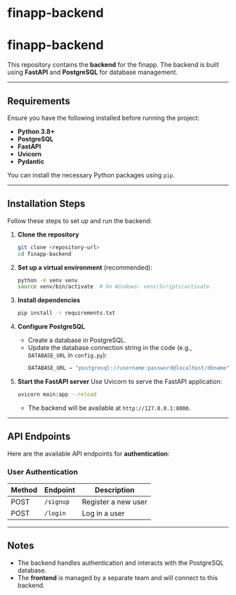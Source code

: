 # finapp-backend

# finapp-backend

This repository contains the **backend** for the finapp.
The backend is built using **FastAPI** and **PostgreSQL** for database management.

---

## Requirements
Ensure you have the following installed before running the project:
- **Python 3.8+**
- **PostgreSQL**
- **FastAPI**
- **Uvicorn**
- **Pydantic**

You can install the necessary Python packages using `pip`.

---

## Installation Steps
Follow these steps to set up and run the backend:

1. **Clone the repository**
   ```bash
   git clone <repository-url>
   cd finapp-backend
   ```

2. **Set up a virtual environment** (recommended):
   ```bash
   python -m venv venv
   source venv/bin/activate  # On Windows: venv\Scripts\activate
   ```

3. **Install dependencies**
   ```bash
   pip install -r requirements.txt
   ```

4. **Configure PostgreSQL**
   - Create a database in PostgreSQL.
   - Update the database connection string in the code (e.g., `DATABASE_URL` in `config.py`):
     ```python
     DATABASE_URL = "postgresql://username:password@localhost/dbname"
     ```



5. **Start the FastAPI server**
   Use Uvicorn to serve the FastAPI application:
   ```bash
   uvicorn main:app --reload
   ```
   - The backend will be available at `http://127.0.0.1:8000`.

---

## API Endpoints
Here are the available API endpoints for **authentication**:

### User Authentication
| Method | Endpoint           | Description                   |
|--------|--------------------|-------------------------------|
| POST   | `/signup`          | Register a new user           |
| POST   | `/login`           | Log in a user                 |



---


## Notes
- The backend handles authentication and interacts with the PostgreSQL database.
- The **frontend** is managed by a separate team and will connect to this backend.
